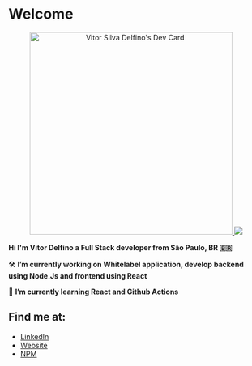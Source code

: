 # Welcome

[comment]: ![](https://i.imgur.com/TaTyAuY.png)

<p align="center">
  <a href="https://app.daily.dev/vitordelfino">
    <img src="https://api.daily.dev/devcards/b3820f9cd69b44239313045944b5d13f.png?r=fal" width="400" alt="Vitor Silva Delfino's Dev Card"/>
  </a>
  <a href="https://github.com/LordDashMe/github-contribution-stats/">
    <img src="https://github-contribution-stats.vercel.app/api/?username=vitordelfino" />
  </a>
</p>

**Hi I'm Vitor Delfino a Full Stack developer from São Paulo, BR 🇧🇷**

🛠️ **I’m currently working on Whitelabel application, develop backend using Node.Js and frontend using React**

📖 **I’m currently learning React and Github Actions**

## Find me at:

- [LinkedIn](https://www.linkedin.com/in/vitor-delfino)
- [Website](https://vitordelfino.dev)
- [NPM](https://www.npmjs.com/~vitordelfino)
